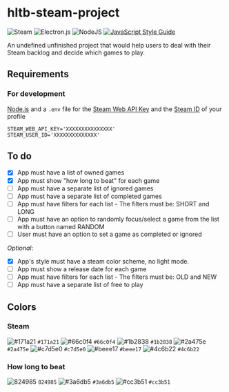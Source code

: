 # hltb-steam-project

![Steam](https://img.shields.io/badge/steam-%23000000.svg?style=flat&logo=steam&logoColor=white)
![Electron.js](https://img.shields.io/badge/electron-191970?style=flat&logo=Electron&logoColor=white)
![NodeJS](https://img.shields.io/badge/node.js-6DA55F?style=flat&logo=node.js&logoColor=white)
[![JavaScript Style Guide](https://img.shields.io/badge/code_style-standard-brightgreen.svg)](https://standardjs.com)

An undefined unfinished project that would help users to deal with their Steam backlog and decide which games to play.

## Requirements

### For development

[Node.js](https://nodejs.org/en) and a `.env` file for the [Steam Web API Key](https://steamcommunity.com/dev) and the [Steam ID](https://steamdb.info/calculator/) of your profile

```env
STEAM_WEB_API_KEY='XXXXXXXXXXXXXXX'
STEAM_USER_ID='XXXXXXXXXXXXXX'
```

## To do

- [X] App must have a list of owned games
- [X] App must show "how long to beat" for each game
- [ ] App must have a separate list of ignored games
- [ ] App must have a separate list of completed games
- [ ] App must have filters for each list - The filters must be: SHORT and LONG
- [ ] App must have an option to randomly focus/select a game from the list with a button named RANDOM
- [ ] User must have an option to set a game as completed or ignored

*Optional*:

- [x] App's style must have a steam color scheme, no light mode.
- [ ] App must show a release date for each game
- [ ] App must have filters for each list - The filters must be: OLD and NEW
- [ ] App must have a separate list of free to play

## Colors

### Steam

![#171a21](https://via.placeholder.com/15/171a21/000000?text=+) `#171a21`
![#66c0f4](https://via.placeholder.com/15/66c0f4/000000?text=+) `#66c0f4`
![#1b2838](https://via.placeholder.com/15/1b2838/000000?text=+) `#1b2838`
![#2a475e](https://via.placeholder.com/15/2a475e/000000?text=+) `#2a475e`
![#c7d5e0](https://via.placeholder.com/15/c7d5e0/000000?text=+) `#c7d5e0`
![#beee17](https://via.placeholder.com/15/beee17/000000?text=+) `#beee17`
![#4c6b22](https://via.placeholder.com/15/4c6b22/000000?text=+) `#4c6b22`

### How long to beat

![824985](https://via.placeholder.com/15/824985/000000?text=+) `824985`
![#3a6db5](https://via.placeholder.com/15/3a6db5/000000?text=+) `#3a6db5`
![#cc3b51](https://via.placeholder.com/15/cc3b51/000000?text=+) `#cc3b51`

